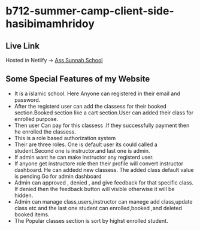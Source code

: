 # b712-summer-camp-client-side-hasibimamhridoy


## Live Link
Hosted in Netlify -> [Ass Sunnah School](https://ass-sunnah.netlify.app/)

## Some Special Features of my Website
- It is a islamic school. Here Anyone can registered in their email and password.
- After the registerd user can add the classess for their booked section.Booked section like a cart section.User can added their class for enrolled purpose.
- Then user Can pay for this classess .If they successfully payment then he enrolled the classess.
- This is a role based authorization system
- Their are three roles. One is default user its could called a student.Second one is instructor.and last one is admin.
- If admin want he can make instructor any registerd user.
- If anyone get instructore role then their profile will convert instructor dashboard. He can addedd new classess. The added class default value is pending.Go for admin dashboard
- Admin can approved , denied , and give feedback for that specific class. If denied then the feedback button will visible otherwise it will be hidden.
- Admin can manage class,users,instructor can manege add class,update class etc and the last one student can enrolled,booked ,and deleted booked items.
- The Popular classes section is sort by highst enrolled student.
